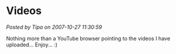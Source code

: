 # Videos

*Posted by Tipa on 2007-10-27 11:30:59*

Nothing more than a YouTube browser pointing to the videos I have uploaded... Enjoy... :)





